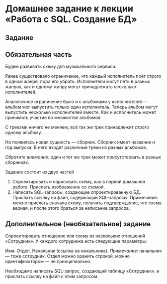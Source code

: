 # Домашнее задание к лекции «Работа с SQL. Создание БД»
## Задание
## Обязательная часть
Будем развивать схему для музыкального сервиса.

Ранее существовало ограничение, что каждый исполнитель поёт строго в одном жанре, пора его убрать. Исполнители могут петь в разных жанрах, как и одному жанру могут принадлежать несколько исполнителей.

Аналогичное ограничение было и с альбомами у исполнителей — альбом мог выпустить только один исполнитель. Теперь альбом могут выпустить несколько исполнителей вместе. Как и исполнитель может принимать участие во множестве альбомов.

С треками ничего не меняем, всё так же трек принадлежит строго одному альбому.

Но появилась новая сущность — сборник. Сборник имеет название и год выпуска. В него входят различные треки из разных альбомов.

*Обратите внимание:* один и тот же трек может присутствовать в разных сборниках.

Задание состоит из двух частей

1. Спроектировать и нарисовать схему, как в первой домашней работе. Прислать изображение со схемой.
2. Написать SQL-запросы, создающие спроектированную БД. Прислать ссылку на файл, содержащий SQL-запросы.
Примечание: можно прислать сначала схему, получить подтверждение, что схема верная, и после этого браться за написание запросов.

## Дополнительное (необязательное) задание
Спроектировать отношение или схему из нескольких отношений «Сотрудник». У каждого сотрудника есть следующие параметры:

Имя.
Отдел.
Начальник (ссылка на начальника).
*Примечание:* начальник — тоже сотрудник. Отдел можно хранить строкой, можно идентификатором — не принципиально.

Необходимо написать SQL-запрос, создающий таблицу «Сотрудник», и прислать ссылку на файл с этим запросом.